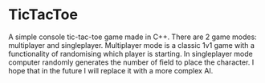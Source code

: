 # TicTacToe
A simple console tic-tac-toe game made in C++.
There are 2 game modes: multiplayer and singleplayer.
Multiplayer mode is a classic 1v1 game with a functionality of randomising which player is starting.
In singleplayer mode computer randomly generates the number of field to place the character. I hope that in the future I will replace it with a more complex AI.
